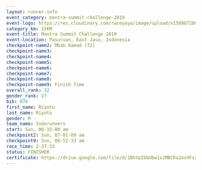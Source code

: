 ```yaml
---
layout: runner-info 
event_category: mantra-summit-challenge-2019 
event-logo: https://res.cloudinary.com/raceyaya/image/upload/v1569072809/logo/mantra-image_segrbx.jpg
category_km: 15KM 
event-title: Mantra Summit Challenge 2019 
event-location: Pasuruan, East Java, Indonesia 
checkpoint-name2: Mbah Kamad (T2) 
checkpoint-name3: 
checkpoint-name4: 
checkpoint-name5: 
checkpoint-name6: 
checkpoint-name7: 
checkpoint-name8: 
checkpoint-name9: Finish Time
overall_rank: 32
gender_rank: 27
bib: 876
first_name: Riyoto
last_name: Riyoto
gender: M
team_name: Indorunners
start: Sun, 06-15-00 am
checkpoint2: Sun, 07-01-09 am
checkpoint9: Sun, 08-52-33 am
race_time: 2-37-33
status: FINISHER
certificate: https://drive.google.com/file/d/1BhtpIbbUbw1sJMBCRa2ooVFszJbMF8lo/view?usp=sharing
---
```

